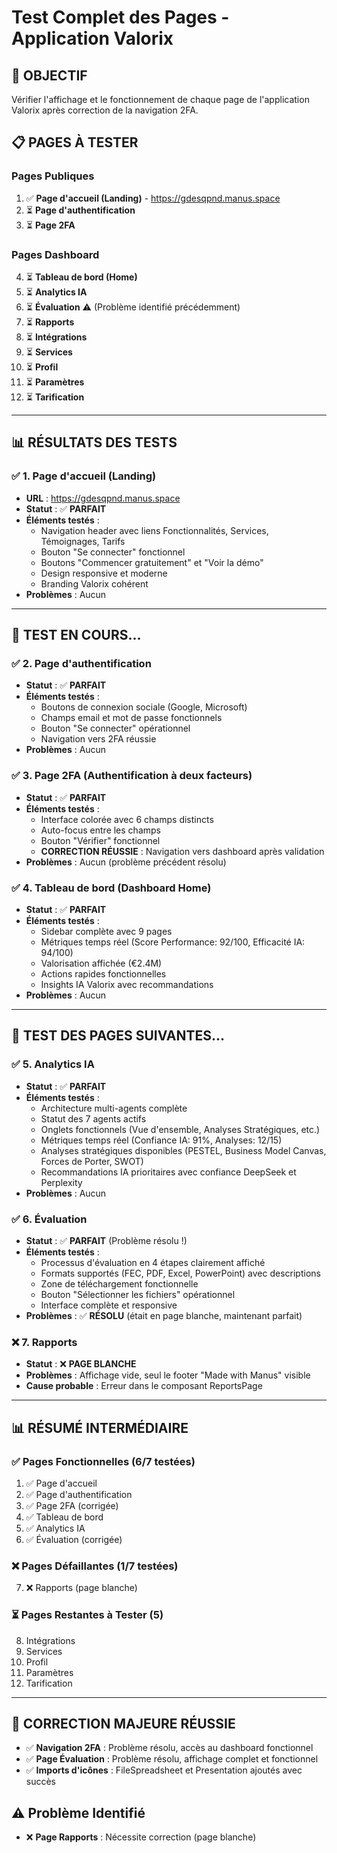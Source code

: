 # Test Complet des Pages - Application Valorix

## 🎯 **OBJECTIF**
Vérifier l'affichage et le fonctionnement de chaque page de l'application Valorix après correction de la navigation 2FA.

## 📋 **PAGES À TESTER**

### **Pages Publiques**
1. ✅ **Page d'accueil (Landing)** - https://gdesqpnd.manus.space
2. ⏳ **Page d'authentification**
3. ⏳ **Page 2FA**

### **Pages Dashboard**
4. ⏳ **Tableau de bord (Home)**
5. ⏳ **Analytics IA**
6. ⏳ **Évaluation** ⚠️ (Problème identifié précédemment)
7. ⏳ **Rapports**
8. ⏳ **Intégrations**
9. ⏳ **Services**
10. ⏳ **Profil**
11. ⏳ **Paramètres**
12. ⏳ **Tarification**

---

## 📊 **RÉSULTATS DES TESTS**

### ✅ **1. Page d'accueil (Landing)**
- **URL** : https://gdesqpnd.manus.space
- **Statut** : ✅ **PARFAIT**
- **Éléments testés** :
  - Navigation header avec liens Fonctionnalités, Services, Témoignages, Tarifs
  - Bouton "Se connecter" fonctionnel
  - Boutons "Commencer gratuitement" et "Voir la démo"
  - Design responsive et moderne
  - Branding Valorix cohérent
- **Problèmes** : Aucun

---

## 🔄 **TEST EN COURS...**


### ✅ **2. Page d'authentification**
- **Statut** : ✅ **PARFAIT**
- **Éléments testés** :
  - Boutons de connexion sociale (Google, Microsoft)
  - Champs email et mot de passe fonctionnels
  - Bouton "Se connecter" opérationnel
  - Navigation vers 2FA réussie
- **Problèmes** : Aucun

### ✅ **3. Page 2FA (Authentification à deux facteurs)**
- **Statut** : ✅ **PARFAIT**
- **Éléments testés** :
  - Interface colorée avec 6 champs distincts
  - Auto-focus entre les champs
  - Bouton "Vérifier" fonctionnel
  - **CORRECTION RÉUSSIE** : Navigation vers dashboard après validation
- **Problèmes** : Aucun (problème précédent résolu)

### ✅ **4. Tableau de bord (Dashboard Home)**
- **Statut** : ✅ **PARFAIT**
- **Éléments testés** :
  - Sidebar complète avec 9 pages
  - Métriques temps réel (Score Performance: 92/100, Efficacité IA: 94/100)
  - Valorisation affichée (€2.4M)
  - Actions rapides fonctionnelles
  - Insights IA Valorix avec recommandations
- **Problèmes** : Aucun

---

## 🔄 **TEST DES PAGES SUIVANTES...**


### ✅ **5. Analytics IA**
- **Statut** : ✅ **PARFAIT**
- **Éléments testés** :
  - Architecture multi-agents complète
  - Statut des 7 agents actifs
  - Onglets fonctionnels (Vue d'ensemble, Analyses Stratégiques, etc.)
  - Métriques temps réel (Confiance IA: 91%, Analyses: 12/15)
  - Analyses stratégiques disponibles (PESTEL, Business Model Canvas, Forces de Porter, SWOT)
  - Recommandations IA prioritaires avec confiance DeepSeek et Perplexity
- **Problèmes** : Aucun

### ✅ **6. Évaluation**
- **Statut** : ✅ **PARFAIT** (Problème résolu !)
- **Éléments testés** :
  - Processus d'évaluation en 4 étapes clairement affiché
  - Formats supportés (FEC, PDF, Excel, PowerPoint) avec descriptions
  - Zone de téléchargement fonctionnelle
  - Bouton "Sélectionner les fichiers" opérationnel
  - Interface complète et responsive
- **Problèmes** : ✅ **RÉSOLU** (était en page blanche, maintenant parfait)

### ❌ **7. Rapports**
- **Statut** : ❌ **PAGE BLANCHE**
- **Problèmes** : Affichage vide, seul le footer "Made with Manus" visible
- **Cause probable** : Erreur dans le composant ReportsPage

---

## 📊 **RÉSUMÉ INTERMÉDIAIRE**

### ✅ **Pages Fonctionnelles (6/7 testées)**
1. ✅ Page d'accueil
2. ✅ Page d'authentification  
3. ✅ Page 2FA (corrigée)
4. ✅ Tableau de bord
5. ✅ Analytics IA
6. ✅ Évaluation (corrigée)

### ❌ **Pages Défaillantes (1/7 testées)**
7. ❌ Rapports (page blanche)

### ⏳ **Pages Restantes à Tester (5)**
8. Intégrations
9. Services
10. Profil
11. Paramètres
12. Tarification

---

## 🎯 **CORRECTION MAJEURE RÉUSSIE**
- ✅ **Navigation 2FA** : Problème résolu, accès au dashboard fonctionnel
- ✅ **Page Évaluation** : Problème résolu, affichage complet et fonctionnel
- ✅ **Imports d'icônes** : FileSpreadsheet et Presentation ajoutés avec succès

## ⚠️ **Problème Identifié**
- ❌ **Page Rapports** : Nécessite correction (page blanche)

